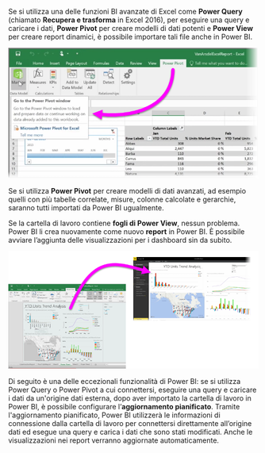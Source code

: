 Se si utilizza una delle funzioni BI avanzate di Excel come **Power Query** (chiamato **Recupera e trasforma** in Excel 2016), per eseguire una query e caricare i dati, **Power Pivot** per creare modelli di dati potenti e **Power View** per creare report dinamici, è possibile importare tali file anche in Power BI.

![](media/5-3-import-powerpivot-powerview/5-3_1.png)

Se si utilizza **Power Pivot** per creare modelli di dati avanzati, ad esempio quelli con più tabelle correlate, misure, colonne calcolate e gerarchie, saranno tutti importati da Power BI ugualmente.

Se la cartella di lavoro contiene **fogli di Power View**, nessun problema. Power BI li crea nuovamente come nuovo **report** in Power BI. È possibile avviare l’aggiunta delle visualizzazioni per i dashboard sin da subito.

![](media/5-3-import-powerpivot-powerview/5-3_2.png)

Di seguito è una delle eccezionali funzionalità di Power BI: se si utilizza Power Query o Power Pivot a cui connettersi, eseguire una query e caricare i dati da un'origine dati esterna, dopo aver importato la cartella di lavoro in Power BI, è possibile configurare l’**aggiornamento pianificato**. Tramite l'aggiornamento pianificato, Power BI utilizzerà le informazioni di connessione dalla cartella di lavoro per connettersi direttamente all’origine dati ed esegue una query e carica i dati che sono stati modificati. Anche le visualizzazioni nei report verranno aggiornate automaticamente.

